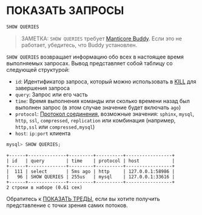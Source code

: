 # ПОКАЗАТЬ ЗАПРОСЫ

<!-- пример ПОКАЗАТЬ ЗАПРОСЫ -->
```sql
SHOW QUERIES
```

> ЗАМЕТКА: `SHOW QUERIES` требует [Manticore Buddy](../Installation/Manticore_Buddy.md). Если это не работает, убедитесь, что Buddy установлен.

`SHOW QUERIES` возвращает информацию обо всех в настоящее время выполняемых запросах. Вывод представляет собой таблицу со следующей структурой:

- `id`: Идентификатор запроса, который можно использовать в [KILL](../Node_info_and_management/KILL.md) для завершения запроса
- `query`: Запрос или его часть
- `time`: Время выполнения команды или сколько времени назад был выполнен запрос (в этом случае значение будет включать `ago`)
- `protocol`: [Протокол соединения](../Server_settings/Searchd.md#listen), возможные значения: `sphinx`, `mysql`, `http`, `ssl`, `compressed`, `replication` или комбинация (например, `http,ssl` или `compressed,mysql`)
- `host`: `ip:port` клиента

<!-- запрос SQL -->
```sql
mysql> SHOW QUERIES;
```

<!-- ответ SQL -->
```
+------+--------------+---------+----------+-----------------+
| id   | query        | time    | protocol | host            |
+------+--------------+---------+----------+-----------------+
|  111 | select       | 5ms ago | http     | 127.0.0.1:58986 |
|   96 | SHOW QUERIES | 255us   | mysql    | 127.0.0.1:33616 |
+------+--------------+---------+----------+-----------------+
2 строки в наборе (0.61 сек)
```

<!-- конец -->

Обратитесь к [ПОКАЗАТЬ ТРЕДЫ](../Node_info_and_management/SHOW_THREADS.md), если вы хотите получить представление с точки зрения самих потоков.

<!-- корректура -->

